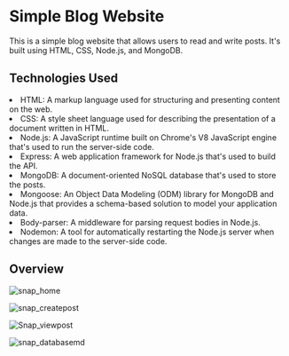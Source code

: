 <h1>Simple Blog Website</h1>
<p>This is a simple blog website that allows users to read and write posts. It's built using HTML, CSS, Node.js, and MongoDB.</p>

<h2>Technologies Used</h2>
<ui>
  <li>HTML: A markup language used for structuring and presenting content on the web.</li>
  <li>CSS: A style sheet language used for describing the presentation of a document written in HTML.</li>
  <li>Node.js: A JavaScript runtime built on Chrome's V8 JavaScript engine that's used to run the server-side code.</li>
  <li>Express: A web application framework for Node.js that's used to build the API.</li>
  <li>MongoDB: A document-oriented NoSQL database that's used to store the posts.</li>
  <li>Mongoose: An Object Data Modeling (ODM) library for MongoDB and Node.js that provides a schema-based solution to model your application data.</li>
  <li>Body-parser: A middleware for parsing request bodies in Node.js.</li>
  <li>Nodemon: A tool for automatically restarting the Node.js server when changes are made to the server-side code.</li>
</ui>

<h2>Overview</h2>

![snap_home](https://github.com/akanshakaduskar/Blog-Website/assets/156501496/0ba68983-7017-44f0-97dd-bd1f49398367)

![snap_createpost](https://github.com/akanshakaduskar/Blog-Website/assets/156501496/abddfe3a-6eab-4cdb-bde2-cccc7e291ee9)

![Snap_viewpost](https://github.com/akanshakaduskar/Blog-Website/assets/156501496/fe596bcb-aa1b-4be4-90bb-9a8f3592f37e)

![snap_databasemd](https://github.com/akanshakaduskar/Blog-Website/assets/156501496/c4a6c7f5-350c-48e9-a2c2-ad22241600ad)

